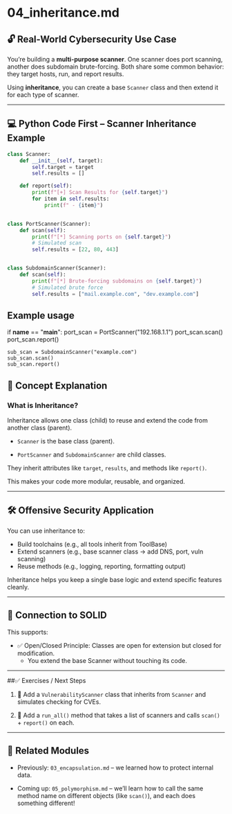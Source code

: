 # 04_inheritance.md

## 🔓 Real-World Cybersecurity Use Case

You’re building a **multi-purpose scanner**. One scanner does port scanning, another does subdomain brute-forcing. Both share some common behavior: they target hosts, run, and report results.

Using **inheritance**, you can create a base `Scanner` class and then extend it for each type of scanner.

---

## 💻 Python Code First – Scanner Inheritance Example

```python
class Scanner:
    def __init__(self, target):
        self.target = target
        self.results = []

    def report(self):
        print(f"[+] Scan Results for {self.target}")
        for item in self.results:
            print(f" - {item}")


class PortScanner(Scanner):
    def scan(self):
        print(f"[*] Scanning ports on {self.target}")
        # Simulated scan
        self.results = [22, 80, 443]


class SubdomainScanner(Scanner):
    def scan(self):
        print(f"[*] Brute-forcing subdomains on {self.target}")
        # Simulated brute force
        self.results = ["mail.example.com", "dev.example.com"]
```

## Example usage
if __name__ == "__main__":
    port_scan = PortScanner("192.168.1.1")
    port_scan.scan()
    port_scan.report()

    sub_scan = SubdomainScanner("example.com")
    sub_scan.scan()
    sub_scan.report()
## 📘 Concept Explanation

### What is Inheritance?
Inheritance allows one class (child) to reuse and extend the code from another class (parent).

- `Scanner` is the base class (parent).

- `PortScanner` and `SubdomainScanner` are child classes.

They inherit attributes like `target`, `results`, and methods like `report()`.

This makes your code more modular, reusable, and organized.

---

## 🛠 Offensive Security Application
You can use inheritance to:

- Build toolchains (e.g., all tools inherit from ToolBase)
- Extend scanners (e.g., base scanner class → add DNS, port, vuln scanning)
- Reuse methods (e.g., logging, reporting, formatting output)

Inheritance helps you keep a single base logic and extend specific features cleanly.

---

## 🔐 Connection to SOLID
This supports:

- ✅ Open/Closed Principle: Classes are open for extension but closed for modification.
    - You extend the base Scanner without touching its code.

---

##✅ Exercises / Next Steps
1. 🧪 Add a `VulnerabilityScanner` class that inherits from `Scanner` and simulates checking for CVEs.

2. 🧰 Add a `run_all()` method that takes a list of scanners and calls `scan()` + `report()` on each.

---

## 🔗 Related Modules
- Previously: `03_encapsulation.md` – we learned how to protect internal data.

- Coming up: `05_polymorphism.md` – we’ll learn how to call the same method name on different objects (like `scan()`), and each does something different!